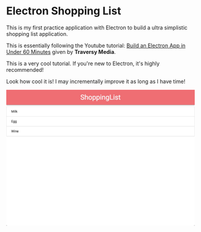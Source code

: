 # Electron Shopping List
This is my first practice application with Electron to build a ultra simplistic shopping list application.

This is essentially following the Youtube tutorial: [Build an Electron App in Under 60 Minutes](https://www.youtube.com/watch?v=kN1Czs0m1SU&t=2s) given by **Traversy Media**.

This is a very cool tutorial. If you're new to Electron, it's highly recommended!

Look how cool it is! I may incrementally improve it as long as I have time!

![](assets/screenshots/mainWindow.jpeg)